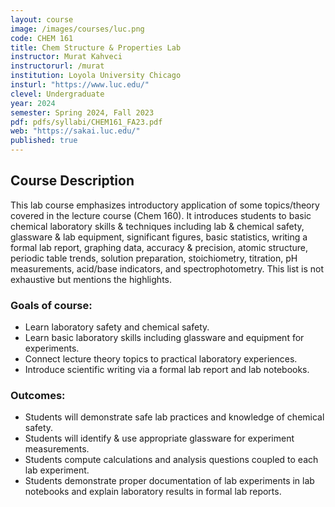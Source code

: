 ```yaml
---
layout: course
image: /images/courses/luc.png
code: CHEM 161
title: Chem Structure & Properties Lab
instructor: Murat Kahveci
instructorurl: /murat
institution: Loyola University Chicago
insturl: "https://www.luc.edu/"
clevel: Undergraduate
year: 2024
semester: Spring 2024, Fall 2023
pdf: pdfs/syllabi/CHEM161_FA23.pdf
web: "https://sakai.luc.edu/"
published: true
---
```


## Course Description

This lab course emphasizes introductory application of some topics/theory covered in the lecture course (Chem 160). It introduces students to basic chemical laboratory skills & techniques including lab & chemical safety, glassware & lab equipment, significant figures, basic statistics, writing a formal lab report, graphing data, accuracy & precision, atomic structure, periodic table trends, solution preparation, stoichiometry, titration, pH measurements, acid/base indicators, and spectrophotometry. This list is not exhaustive but mentions the highlights.

### Goals of course:
* Learn laboratory safety and chemical safety.
* Learn basic laboratory skills including glassware and equipment for experiments.
* Connect lecture theory topics to practical laboratory experiences.
* Introduce scientific writing via a formal lab report and lab notebooks.

### Outcomes:
* Students will demonstrate safe lab practices and knowledge of chemical safety.
* Students will identify & use appropriate glassware for experiment measurements.
* Students compute calculations and analysis questions coupled to each lab experiment. 
* Students demonstrate proper documentation of lab experiments in lab notebooks and explain laboratory results in formal lab reports.